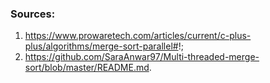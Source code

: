 ### Sources:
1) https://www.prowaretech.com/articles/current/c-plus-plus/algorithms/merge-sort-parallel#!;
2) https://github.com/SaraAnwar97/Multi-threaded-merge-sort/blob/master/README.md.